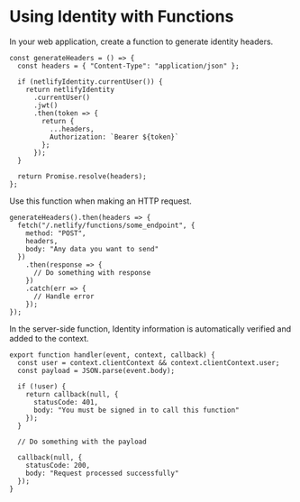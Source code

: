 # Using Identity with Functions

In your web application, create a function to generate identity headers.

```
const generateHeaders = () => {
  const headers = { "Content-Type": "application/json" };

  if (netlifyIdentity.currentUser()) {
    return netlifyIdentity
      .currentUser()
      .jwt()
      .then(token => {
        return {
          ...headers,
          Authorization: `Bearer ${token}`
        };
      });
  }

  return Promise.resolve(headers);
};

```

Use this function when making an HTTP request.

```
generateHeaders().then(headers => {
  fetch("/.netlify/functions/some_endpoint", {
    method: "POST",
    headers,
    body: "Any data you want to send"
  })
    .then(response => {
      // Do something with response
    })
    .catch(err => {
      // Handle error
    });
});
```

In the server-side function, Identity information is automatically verified and
added to the context.

```
export function handler(event, context, callback) {
  const user = context.clientContext && context.clientContext.user;
  const payload = JSON.parse(event.body);

  if (!user) {
    return callback(null, {
      statusCode: 401,
      body: "You must be signed in to call this function"
    });
  }

  // Do something with the payload

  callback(null, {
    statusCode: 200,
    body: "Request processed successfully"
  });
}
```
